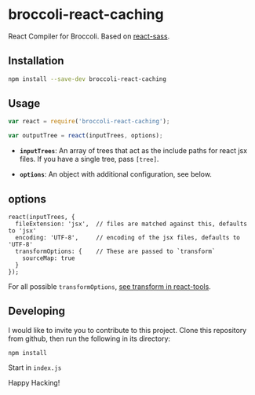 # broccoli-react-caching

React Compiler for Broccoli. Based on [react-sass](https://github.com/joliss/broccoli-sass).

## Installation

```bash
npm install --save-dev broccoli-react-caching
```

## Usage

```js
var react = require('broccoli-react-caching');

var outputTree = react(inputTrees, options);
```

* **`inputTrees`**: An array of trees that act as the include paths for
  react jsx files. If you have a single tree, pass `[tree]`.

* **`options`**: An object with additional configuration, see below.

## options

```
react(inputTrees, {
  fileExtension: 'jsx',  // files are matched against this, defaults to 'jsx'
  encoding: 'UTF-8',     // encoding of the jsx files, defaults to 'UTF-8'
  transformOptions: {    // These are passed to `transform`
    sourceMap: true
  }
});
```

For all possible `transformOptions`, [see transform in react-tools](https://www.npmjs.com/package/react-tools#transform-inputstring-options).

## Developing

I would like to invite you to contribute to this project. Clone this repository
from github, then run the following in its directory:

    npm install

Start in `index.js`

Happy Hacking!
